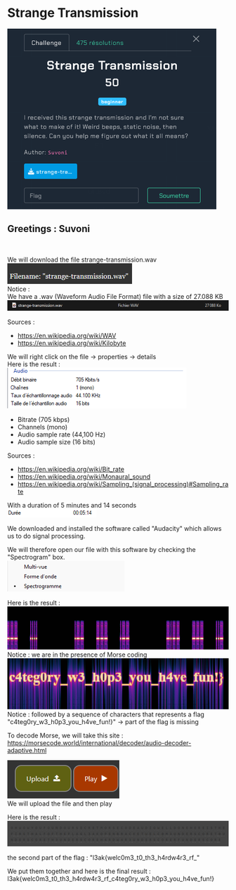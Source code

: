 # Strange Transmission
<img src="images/img1.png"></img>

<h2>Greetings : Suvoni</h2></br>

We will download the file strange-transmission.wav</br>
<img src="images/img6.png"></img></br>
Notice :</br>
We have a .wav (Waveform Audio File Format) file with a size of 27.088 KB</br>
<img src="images/img8.png"></img></br>

Sources :</br>
- https://en.wikipedia.org/wiki/WAV</br>
- https://en.wikipedia.org/wiki/Kilobyte</br>

We will right click on the file -> properties -> details</br>
Here is the result :</br>
<img src="images/img9.png"></img></br>
- Bitrate (705 kbps)</br>
- Channels (mono)</br>
- Audio sample rate (44,100 Hz)</br>
- Audio sample size (16 bits)</br>

Sources :</br>
- https://en.wikipedia.org/wiki/Bit_rate</br>
- https://en.wikipedia.org/wiki/Monaural_sound</br>
- https://en.wikipedia.org/wiki/Sampling_(signal_processing)#Sampling_rate</br>

With a duration of 5 minutes and 14 seconds</br>
<img src="images/img10.png"></img></br>

We downloaded and installed the software called "Audacity" which allows us to do signal processing.</br>

We will therefore open our file with this software by checking the "Spectrogram" box.</br>
<img src="images/img2.png"></img></br>

Here is the result :</br>
<img src="images/img4.png"></img></br>
Notice : we are in the presence of Morse coding</br>
<img src="images/img3.png"></img></br>
Notice : followed by a sequence of characters that represents a flag "c4teg0ry_w3_h0p3_you_h4ve_fun!}" -> part of the flag is missing</br>

To decode Morse, we will take this site : https://morsecode.world/international/decoder/audio-decoder-adaptive.html</br>

<img src="images/img5.png"></img></br>
We will upload the file and then play</br>

Here is the result :</br>
<img src="images/img7.png"></img></br>

the second part of the flag : "l3ak{welc0m3_t0_th3_h4rdw4r3_rf_"</br>

We put them together and here is the final result : l3ak{welc0m3_t0_th3_h4rdw4r3_rf_c4teg0ry_w3_h0p3_you_h4ve_fun!}</br>
